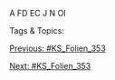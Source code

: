 A
FD EC
J
N
OI

   Tags & Topics:
   

[Previous: #KS_Folien_353](KS_Folien_353.md)

[Next: #KS_Folien_353](KS_Folien_353.md)